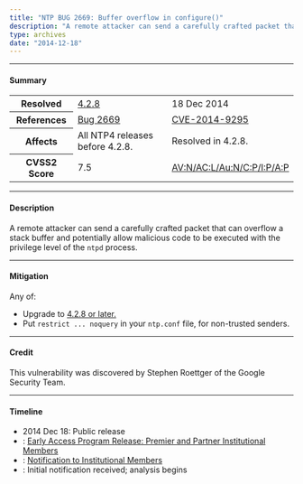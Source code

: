 ```yaml
---
title: "NTP BUG 2669: Buffer overflow in configure()"
description: "A remote attacker can send a carefully crafted packet that can overflow a stack buffer and potentially allow malicious code to be executed with the privilege level of the ntpd process. This bug was resolved in NTP 4.2.8."
type: archives
date: "2014-12-18"
---
```


* * *

#### Summary

<table>
  <tbody>
	<tr>
		<th><b>Resolved</b></th>
		<td><a href="/support/securitynotice/4_2_8-release-announcement/">4.2.8</a></td>
		<td>18 Dec 2014</td>
	</tr>
	<tr>
		<th><b>References</b></th>
		<td><a href="https://bugs.ntp.org/show_bug.cgi?id=2669">Bug 2669</a></td>
		<td><a href="https://nvd.nist.gov/vuln/detail/CVE-2014-9295">CVE-2014-9295</a></td>
	</tr>
	<tr>
		<th><b>Affects</b></th>
		<td>All NTP4 releases before 4.2.8.</td>
		<td>Resolved in 4.2.8.</td>
	</tr>
	<tr>
		<th><b>CVSS2 Score</b></th>
		<td>7.5</td>
		<td><a href="https://nvd.nist.gov/vuln-metrics/cvss/v2-calculator?calculator&version=2.0&vector=(AV:N/AC:L/Au:N/C:P/I:P/A:P)">AV:N/AC:L/Au:N/C:P/I:P/A:P</a></td>
	</tr>	
  </tbody>	
</table>

* * *
    
#### Description 

A remote attacker can send a carefully crafted packet that can overflow a stack buffer and potentially allow malicious code to be executed with the privilege level of the `ntpd` process.

* * *
    
#### Mitigation

Any of:

* Upgrade to [4.2.8 or later.](https://downloads.nwtime.org/ntp/4.2.8/)
* Put `restrict ... noquery` in your `ntp.conf` file, for non-trusted senders.

* * *

#### Credit

This vulnerability was discovered by Stephen Roettger of the Google Security Team.

* * *

#### Timeline

* 2014 Dec 18: Public release
* : [Early Access Program Release: Premier and Partner Institutional Members](https://www.nwtime.org/membership/benefits/)
* : [Notification to Institutional Members](https://www.nwtime.org/membership/benefits/)
* : Initial notification received; analysis begins
